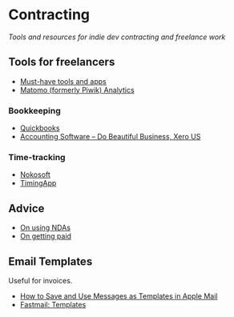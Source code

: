 # Contracting

*Tools and resources for indie dev contracting and freelance work*

## Tools for freelancers

- [Must-have tools and apps](https://webflow.com/blog/21-must-have-tools-and-apps-for-freelance-designers)
- [Matomo (formerly Piwik) Analytics](https://piwik.org)

### Bookkeeping

- [Quickbooks](http://www.quickbooks.com)
- [Accounting Software – Do Beautiful Business, Xero US](https://www.xero.com/us/)

### Time-tracking

- [Nokosoft](https://nokotime.com)
- [TimingApp](https://timingapp.com)

## Advice

- [On using NDAs](http://www.allenpike.com/2016/disclosure-indicator)
- [On getting paid](http://www.allenpike.com/2016/getting-paid-receivables)

## Email Templates

Useful for invoices.

- [How to Save and Use Messages as Templates in Apple Mail](https://www.lifewire.com/save-use-messages-as-templates-os-x-1172794)
- [Fastmail: Templates](https://www.fastmail.help/hc/en-us/articles/360060591293-Templates)

